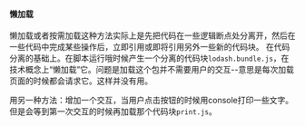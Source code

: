 #### 懒加载
懒加载或者按需加载这种方法实际上是先把代码在一些逻辑断点处分离开，然后在一些代码中完成某些操作后，立即引用或即将引用另外一些新的代码块。
在代码分离的基础上。在脚本运行哦时候产生一个分离的代码块`lodash.bundle.js`，在技术概念上“懒加载”它。问题是加载这个包并不需要用户的交互--意思是每次加载页面的时候都会请求它。这样并没有用。

用另一种方法：增加一个交互，当用户点击按钮的时候用console打印一些文字。但是会等到第一次交互的时候再加载那个代码块`print.js`。